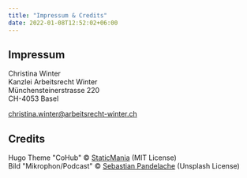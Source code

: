 ```yaml
---
title: "Impressum & Credits"
date: 2022-01-08T12:52:02+06:00
---
```

## Impressum

Christina Winter<br/>
Kanzlei Arbeitsrecht Winter<br/>
Münchensteinerstrasse 220<br/>
CH-4053 Basel

christina.winter@arbeitsrecht-winter.ch

## Credits

Hugo Theme "CoHub" ©&nbsp;[StaticMania](https://github.com/StaticMania) (MIT License)<br/>
Bild "Mikrophon/Podcast"  ©&nbsp;[Sebastian Pandelache](https://unsplash.com/photos/a-microphone-attached-to-a-laptop-computer-on-a-desk-WFn7KwKLBBo) (Unsplash License)
